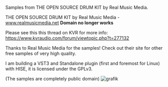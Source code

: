 Samples from THE OPEN SOURCE DRUM KIT by Real Music Media.

THE OPEN SOURCE DRUM KIT by Real Music Media - www.realmusicmedia.net **Domain no longer works**

Please see this this thread on KVR for more info:
https://www.kvraudio.com/forum/viewtopic.php?t=277132

Thanks to Real Music Media for the samples! Check out their site for other free samples of very high quality.

I am building a VST3 and Standalone plugin (first and foremost for Linux) with HISE, it is licensed under the GPLv3. 

(The samples are completely public domain)
![grafik](https://user-images.githubusercontent.com/98892639/158441584-cca9e46c-91b6-4677-9b7c-bcc50fbbd1ae.png)
